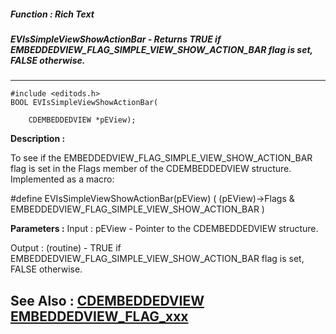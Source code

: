 ##### Function : Rich Text
##### EVIsSimpleViewShowActionBar - Returns TRUE if EMBEDDEDVIEW_FLAG_SIMPLE_VIEW_SHOW_ACTION_BAR flag is set, FALSE otherwise.
---
```
#include <editods.h>
BOOL EVIsSimpleViewShowActionBar(

	CDEMBEDDEDVIEW *pEView);
```
**Description :**

To see if the EMBEDDEDVIEW_FLAG_SIMPLE_VIEW_SHOW_ACTION_BAR flag is set in the 
Flags member of the CDEMBEDDEDVIEW structure.  Implemented as a macro:

#define EVIsSimpleViewShowActionBar(pEView) ( (pEView)->Flags & 
EMBEDDEDVIEW_FLAG_SIMPLE_VIEW_SHOW_ACTION_BAR )

**Parameters :**
Input :
pEView  -  Pointer to the CDEMBEDDEDVIEW structure.

Output :
(routine)  -  TRUE if EMBEDDEDVIEW_FLAG_SIMPLE_VIEW_SHOW_ACTION_BAR flag is set, FALSE otherwise.



**See Also :**
[CDEMBEDDEDVIEW](/reference/Data/CDEMBEDDEDVIEW)
[EMBEDDEDVIEW_FLAG_xxx](/reference/Symb/EMBEDDEDVIEW_FLAG_xxx)
---
